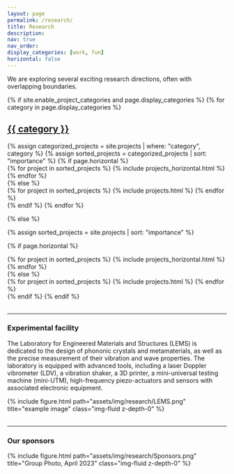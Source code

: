 ```yaml
---
layout: page
permalink: /research/
title: Research
description: 
nav: true
nav_order: 
display_categories: [work, fun]
horizontal: false
---
```



We are exploring several exciting research directions, often with overlapping boundaries.


<!-- pages/projects.md -->
<div class="projects">
{% if site.enable_project_categories and page.display_categories %}
  <!-- Display categorized projects -->
  {% for category in page.display_categories %}
  <a id="{{ category }}" href=".#{{ category }}">
    <h2 class="category">{{ category }}</h2>
  </a>
  {% assign categorized_projects = site.projects | where: "category", category %}
  {% assign sorted_projects = categorized_projects | sort: "importance" %}
  <!-- Generate cards for each project -->
  {% if page.horizontal %}
  <div class="container">
    <div class="row row-cols-1 row-cols-md-2">
    {% for project in sorted_projects %}
      {% include projects_horizontal.html %}
    {% endfor %}
    </div>
  </div>
  {% else %}
  <div class="row row-cols-1 row-cols-md-3">
    {% for project in sorted_projects %}
      {% include projects.html %}
    {% endfor %}
  </div>
  {% endif %}
  {% endfor %}

{% else %}

<!-- Display projects without categories -->

{% assign sorted_projects = site.projects | sort: "importance" %}

  <!-- Generate cards for each project -->

{% if page.horizontal %}

  <div class="container">
    <div class="row row-cols-1 row-cols-md-2">
    {% for project in sorted_projects %}
      {% include projects_horizontal.html %}
    {% endfor %}
    </div>
  </div>
  {% else %}
  <div class="row row-cols-1 row-cols-md-3">
    {% for project in sorted_projects %}
      {% include projects.html %}
    {% endfor %}
  </div>
  {% endif %}
{% endif %}
</div>

<br>

---


### **Experimental facility** 

The Laboratory for Engineered Materials and Structures (LEMS) is dedicated to the design of phononic crystals and metamaterials, as well as the precise measurement of their vibration and wave properties. The laboratory is equipped with advanced tools, including a laser Doppler vibrometer (LDV), a vibration shaker, a 3D printer, a mini-universal testing machine (mini-UTM), high-frequency piezo-actuators and sensors with associated electronic equipment.

<div class="row">
    <div class="col-sm mt-3 mt-md-0">
        {% include figure.html path="assets/img/research/LEMS.png" title="example image" class="img-fluid  z-depth-0" %}
    </div>
</div>

<br>

---

### **Our sponsors**

<div class="row">
    <div class="col-sm mt-3 mt-md-0">
        {% include figure.html path="assets/img/research/Sponsors.png" title="Group Photo, April 2023" class="img-fluid  z-depth-0" %}
    </div>
</div>
